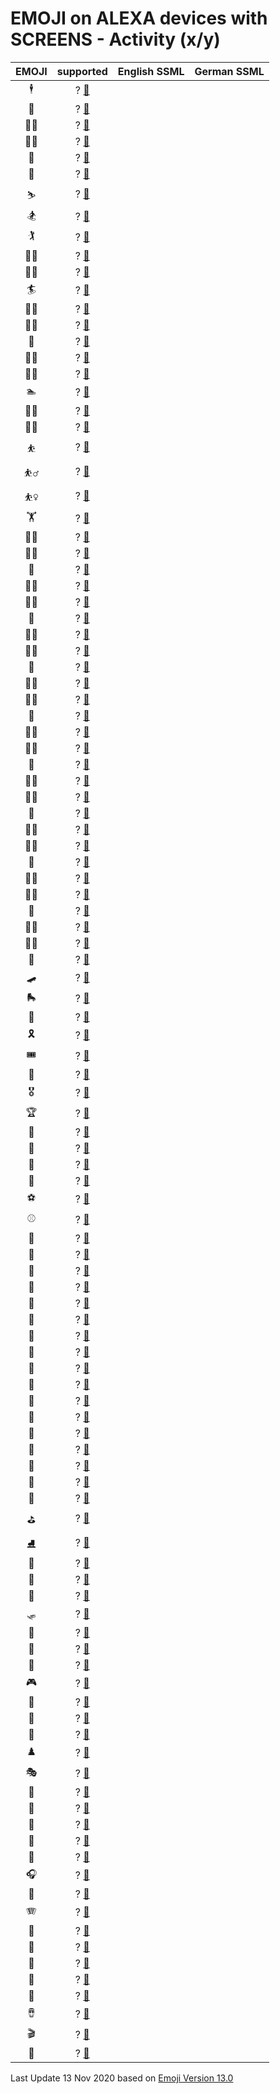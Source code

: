 # EMOJI on ALEXA devices with SCREENS - Activity (x/y)

| EMOJI | supported | English SSML  | German SSML   |
|:-----:|:---------:|:-------------:|:-------------:|
|🕴️| ? [📙](https://emojipedia.org/person-in-suit-levitating/)             | |                |
|🧗| ? [📙](https://emojipedia.org/person-climbing/)             | |                |
|🧗‍♂️| ? [📙](https://emojipedia.org/man-climbing/)             | |                |
|🧗‍♀️| ? [📙](https://emojipedia.org/woman-climbing/)             | |                |
|🤺| ? [📙](https://emojipedia.org/person-fencing/)             | |                |
|🏇| ? [📙](https://emojipedia.org/horse-racing/)             | |                |
|⛷️| ? [📙](https://emojipedia.org/skier/)             | |                |
|🏂| ? [📙](https://emojipedia.org/snowboarder/)             | |                |
|🏌️| ? [📙](https://emojipedia.org/person-golfing/)             | |                |
|🏌️‍♂️| ? [📙](https://emojipedia.org/man-golfing/)             | |                |
|🏌️‍♀️| ? [📙](https://emojipedia.org/woman-golfing/)             | |                |
|🏄| ? [📙](https://emojipedia.org/person-surfing/)             | |                |
|🏄‍♂️| ? [📙](https://emojipedia.org/man-surfing/)             | |                |
|🏄‍♀️| ? [📙](https://emojipedia.org/woman-surfing/)             | |                |
|🚣| ? [📙](https://emojipedia.org/person-rowing-boat/)             | |                |
|🚣‍♂️| ? [📙](https://emojipedia.org/man-rowing-boat/)             | |                |
|🚣‍♀️| ? [📙](https://emojipedia.org/woman-rowing-boat/)             | |                |
|🏊| ? [📙](https://emojipedia.org/person-swimming/)             | |                |
|🏊‍♂️| ? [📙](https://emojipedia.org/man-swimming/)             | |                |
|🏊‍♀️| ? [📙](https://emojipedia.org/woman-swimming/)             | |                |
|⛹️| ? [📙](https://emojipedia.org/person-bouncing-ball/)             | |                |
|⛹️‍♂️| ? [📙](https://emojipedia.org/man-bouncing-ball/)             | |                |
|⛹️‍♀️| ? [📙](https://emojipedia.org/woman-bouncing-ball/)             | |                |
|🏋️| ? [📙](https://emojipedia.org/person-lifting-weights/)             | |                |
|🏋️‍♂️| ? [📙](https://emojipedia.org/man-lifting-weights/)             | |                |
|🏋️‍♀️| ? [📙](https://emojipedia.org/woman-lifting-weights/)             | |                |
|🚴| ? [📙](https://emojipedia.org/person-biking/)             | |                |
|🚴‍♂️| ? [📙](https://emojipedia.org/man-biking/)             | |                |
|🚴‍♀️| ? [📙](https://emojipedia.org/woman-biking/)             | |                |
|🚵| ? [📙](https://emojipedia.org/person-mountain-biking/)             | |                |
|🚵‍♂️| ? [📙](https://emojipedia.org/man-mountain-biking/)             | |                |
|🚵‍♀️| ? [📙](https://emojipedia.org/woman-mountain-biking/)             | |                |
|🤸| ? [📙](https://emojipedia.org/person-cartwheeling/)             | |                |
|🤸‍♂️| ? [📙](https://emojipedia.org/man-cartwheeling/)             | |                |
|🤸‍♀️| ? [📙](https://emojipedia.org/woman-cartwheeling/)             | |                |
|🤼| ? [📙](https://emojipedia.org/people-wrestling/)             | |                |
|🤼‍♂️| ? [📙](https://emojipedia.org/men-wrestling/)             | |                |
|🤼‍♀️| ? [📙](https://emojipedia.org/women-wrestling/)             | |                |
|🤽| ? [📙](https://emojipedia.org/person-playing-water-polo/)             | |                |
|🤽‍♂️| ? [📙](https://emojipedia.org/man-playing-water-polo/)             | |                |
|🤽‍♀️| ? [📙](https://emojipedia.org/woman-playing-water-polo/)             | |                |
|🤾| ? [📙](https://emojipedia.org/person-playing-handball/)             | |                |
|🤾‍♂️| ? [📙](https://emojipedia.org/man-playing-handball/)             | |                |
|🤾‍♀️| ? [📙](https://emojipedia.org/woman-playing-handball/)             | |                |
|🤹| ? [📙](https://emojipedia.org/person-juggling/)             | |                |
|🤹‍♂️| ? [📙](https://emojipedia.org/man-juggling/)             | |                |
|🤹‍♀️| ? [📙](https://emojipedia.org/woman-juggling/)             | |                |
|🧘| ? [📙](https://emojipedia.org/person-in-lotus-position/)             | |                |
|🧘‍♂️| ? [📙](https://emojipedia.org/man-in-lotus-position/)             | |                |
|🧘‍♀️| ? [📙](https://emojipedia.org/woman-in-lotus-position/)             | |                |
|🎪| ? [📙](https://emojipedia.org/circus-tent/)             | |                |
|🛹| ? [📙](https://emojipedia.org/skateboard/)             | |                |
|🛼| ? [📙](https://emojipedia.org/roller-skate/)             | |                |
|🛶| ? [📙](https://emojipedia.org/canoe/)             | |                |
|🎗️| ? [📙](https://emojipedia.org/reminder-ribbon/)             | |                |
|🎟️| ? [📙](https://emojipedia.org/admission-tickets/)             | |                |
|🎫| ? [📙](https://emojipedia.org/ticket/)             | |                |
|🎖️| ? [📙](https://emojipedia.org/military-medal/)             | |                |
|🏆| ? [📙](https://emojipedia.org/trophy/)             | |                |
|🏅| ? [📙](https://emojipedia.org/sports-medal/)             | |                |
|🥇| ? [📙](https://emojipedia.org/1st-place-medal/)             | |                |
|🥈| ? [📙](https://emojipedia.org/2nd-place-medal/)             | |                |
|🥉| ? [📙](https://emojipedia.org/3rd-place-medal/)             | |                |
|⚽| ? [📙](https://emojipedia.org/soccer-ball/)             | |                |
|⚾| ? [📙](https://emojipedia.org/baseball/)             | |                |
|🥎| ? [📙](https://emojipedia.org/softball/)             | |                |
|🏀| ? [📙](https://emojipedia.org/basketball/)             | |                |
|🏐| ? [📙](https://emojipedia.org/volleyball/)             | |                |
|🏈| ? [📙](https://emojipedia.org/american-football/)             | |                |
|🏉| ? [📙](https://emojipedia.org/rugby-football/)             | |                |
|🎾| ? [📙](https://emojipedia.org/tennis/)             | |                |
|🥏| ? [📙](https://emojipedia.org/flying-disc/)             | |                |
|🎳| ? [📙](https://emojipedia.org/bowling/)             | |                |
|🏏| ? [📙](https://emojipedia.org/cricket-game/)             | |                |
|🏑| ? [📙](https://emojipedia.org/field-hockey/)             | |                |
|🏒| ? [📙](https://emojipedia.org/ice-hockey/)             | |                |
|🥍| ? [📙](https://emojipedia.org/lacrosse/)             | |                |
|🏓| ? [📙](https://emojipedia.org/ping-pong/)             | |                |
|🏸| ? [📙](https://emojipedia.org/badminton/)             | |                |
|🥊| ? [📙](https://emojipedia.org/boxing-glove/)             | |                |
|🥋| ? [📙](https://emojipedia.org/martial-arts-uniform/)             | |                |
|🥅| ? [📙](https://emojipedia.org/goal-net/)             | |                |
|⛳| ? [📙](https://emojipedia.org/flag-in-hole/)             | |                |
|⛸️| ? [📙](https://emojipedia.org/ice-skate/)             | |                |
|🎣| ? [📙](https://emojipedia.org/fishing-pole/)             | |                |
|🎽| ? [📙](https://emojipedia.org/running-shirt/)             | |                |
|🎿| ? [📙](https://emojipedia.org/skis/)             | |                |
|🛷| ? [📙](https://emojipedia.org/sled/)             | |                |
|🥌| ? [📙](https://emojipedia.org/curling-stone/)             | |                |
|🎯| ? [📙](https://emojipedia.org/direct-hit/)             | |                |
|🎱| ? [📙](https://emojipedia.org/pool-8-ball/)             | |                |
|🎮| ? [📙](https://emojipedia.org/video-game/)             | |                |
|🎰| ? [📙](https://emojipedia.org/slot-machine/)             | |                |
|🎲| ? [📙](https://emojipedia.org/game-die/)             | |                |
|🧩| ? [📙](https://emojipedia.org/puzzle-piece/)             | |                |
|♟️| ? [📙](https://emojipedia.org/chess-pawn/)             | |                |
|🎭| ? [📙](https://emojipedia.org/performing-arts/)             | |                |
|🎨| ? [📙](https://emojipedia.org/artist-palette/)             | |                |
|🧵| ? [📙](https://emojipedia.org/thread/)             | |                |
|🧶| ? [📙](https://emojipedia.org/yarn/)             | |                |
|🎼| ? [📙](https://emojipedia.org/musical-score/)             | |                |
|🎤| ? [📙](https://emojipedia.org/microphone/)             | |                |
|🎧| ? [📙](https://emojipedia.org/headphone/)             | |                |
|🎷| ? [📙](https://emojipedia.org/saxophone/)             | |                |
|🪗| ? [📙](https://emojipedia.org/accordion/)             | |                |
|🎸| ? [📙](https://emojipedia.org/guitar/)             | |                |
|🎹| ? [📙](https://emojipedia.org/musical-keyboard/)             | |                |
|🎺| ? [📙](https://emojipedia.org/trumpet/)             | |                |
|🎻| ? [📙](https://emojipedia.org/violin/)             | |                |
|🥁| ? [📙](https://emojipedia.org/drum/)             | |                |
|🪘| ? [📙](https://emojipedia.org/long-drum/)             | |                |
|🎬| ? [📙](https://emojipedia.org/clapper-board/)             | |                |
|🏹| ? [📙](https://emojipedia.org/bow-and-arrow/)             | |                |


Last Update 13 Nov 2020 based on [Emoji Version 13.0](https://emojipedia.org/emoji-13.0/)
